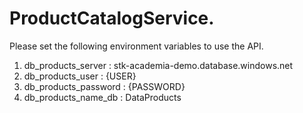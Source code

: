 # ProductCatalogService.
Please set the following environment variables to use the API.

1. db_products_server : stk-academia-demo.database.windows.net
2. db_products_user : {USER}
3. db_products_password : {PASSWORD}
4. db_products_name_db : DataProducts
